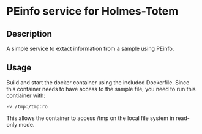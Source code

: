 # PEinfo service for Holmes-Totem

## Description

A simple service to extact information from a sample using PEinfo.

## Usage

Build and start the docker container using the included Dockerfile.
Since this container needs to have access to the sample file, you
need to run this contiainer with:

`-v /tmp:/tmp:ro`

This allows the container to access /tmp on the local file system in
read-only mode.

